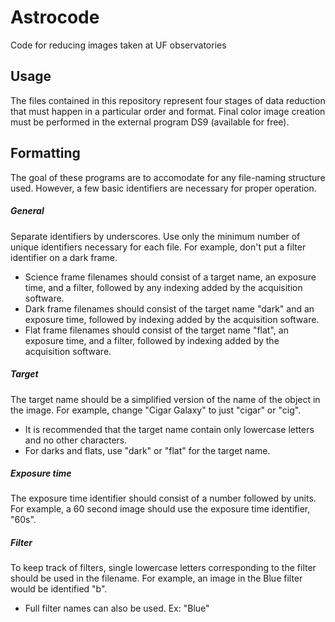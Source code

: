 # Astrocode
Code for reducing images taken at UF observatories


## Usage

The files contained in this repository represent four stages of data reduction that must happen in a particular order and format. Final color image creation must be performed in the external program DS9 (available for free).


## Formatting

The goal of these programs are to accomodate for any file-naming structure used. However, a few basic identifiers are necessary for proper operation.

##### General
Separate identifiers by underscores. Use only the minimum number of unique identifiers necessary for each file. For example, don't put a filter identifier on a dark frame.
- Science frame filenames should consist of a target name, an exposure time, and a filter, followed by any indexing added by the acquisition software.
- Dark frame filenames should consist of the target name "dark" and an exposure time, followed by indexing added by the acquisition software.
- Flat frame filenames should consist of the target name "flat", an exposure time, and a filter, followed by indexing added by the acquisition software.

##### Target
The target name should be a simplified version of the name of the object in the image. 
For example, change "Cigar Galaxy" to just "cigar" or "cig". 
- It is recommended that the target name contain only lowercase letters and no other characters.
- For darks and flats, use "dark" or "flat" for the target name.

##### Exposure time
The exposure time identifier should consist of a number followed by units. For example, a 60 second image should use the exposure time identifier, "60s".

##### Filter
To keep track of filters, single lowercase letters corresponding to the filter should be used in the filename. For example, an image in the Blue filter would be identified "b".
- Full filter names can also be used. Ex: "Blue"

